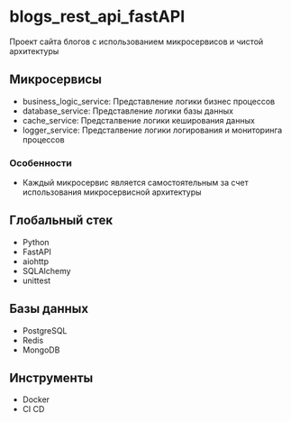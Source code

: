# blogs_rest_api_fastAPI

Проект сайта блогов с использованием микросервисов и чистой архитектуры

## Микросервисы

* business_logic_service: Представление логики бизнес процессов
* database_service: Представление логики базы данных
* cache_service: Предсталвение логики кеширования данных
* logger_service: Предсталвение логики логирования и мониторинга процессов

### Особенности

* Каждый микросервис является самостоятельным за счет использования микросервисной архитектуры

## Глобальный стек

* Python
* FastAPI
* aiohttp
* SQLAlchemy
* unittest

## Базы данных

* PostgreSQL
* Redis
* MongoDB

## Инструменты

* Docker
* CI CD
